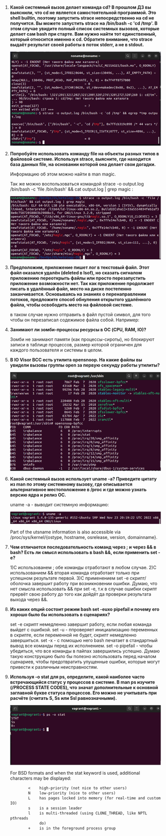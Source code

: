 1. **Какой системный вызов делает команда cd?
   В прошлом ДЗ вы выяснили, что cd не является самостоятельной программой. Это shell builtin, поэтому запустить strace непосредственно на cd не            получится.    Вы можете запустить strace на /bin/bash -c 'cd /tmp'. В этом случае увидите полный список системных вызовов, которые делает сам bash при    старте.
   Вам нужно найти тот единственный, который относится именно к cd. Обратите внимание, что strace выдаёт результат своей работы в поток stderr, а не в        stdout.**
   
   ![OS-1_1](img/OS-1_1.png)
   
2. **Попробуйте использовать команду file на объекты разных типов в файловой системе. Используя strace, выясните, где находится база данных file, на          основании которой она делает свои догадки.**

   Информацию об этом можно найти в man magic.

   Так же можно воспользоваться командой strace -o output.log /bin/bash -c 'file /bin/bash' && cat output.log | grep magic :
   
   ![OS-1_2](img/OS-1_2.png)
   

3. **Предположим, приложение пишет лог в текстовый файл. Этот файл оказался удалён (deleted в lsof), но сказать сигналом приложению переоткрыть файлы или 	 просто перезапустить приложение возможности нет. Так как приложение продолжает писать в удалённый файл, место на диске постепенно заканчивается. 		    Основываясь на знаниях о перенаправлении потоков, предложите способ обнуления открытого удалённого файла, чтобы освободить место на файловой                системе.**
    
   в таком случае нужно отправить в файл пустой символ, для того чтобы он перезаписал содежимое файла собой.
   Например: 

4. **Занимают ли зомби-процессы ресурсы в ОС (CPU, RAM, IO)?**

   Зомби не занимают памяти (как процессы-сироты), но блокируют записи в таблице процессов, размер которой ограничен для каждого пользователя и системы в    целом.
   
5. **В IO Visor BCC есть утилита opensnoop. На какие файлы вы увидели вызовы группы open за первую секунду работы утилиты?**

   ![OS-1_5](img/OS-1_5.png)
   
6. **Какой системный вызов использует uname -a? Приведите цитату из man по этому системному вызову, где описывается альтернативное местоположение в /proc и      где можно узнать версию ядра и релиз ОС.**

    uname -a - выводит системную информацию:
    
    ![OS-1_6](img/OS-1_6.png)
    
    Part of the utsname information is also accessible via /proc/sys/kernel/{ostype, hostname, osrelease, version, domainname}.
   
7. **Чем отличается последовательность команд через ; и через && в bash? Есть ли смысл использовать в bash &&, если применить set -e?**

   1)С использованем ; обе команды отработают в любом случае.
   2)С использованием && вторая команда отработает только при успешном результате первой.
   3)С применением set -e скрипт/оболочка завершит работу при возникновении ошибки. Думаю, что нет смысла использовать && при set -e, т.к в случае ошибки       скрипт прервёт свою работу до того как дойдёт да проверки результата выхода через   &&.

8. **Из каких опций состоит режим bash set -euxo pipefail и почему его хорошо было бы использовать в сценариях?**

   set -e скрипт немедленно завершит работу, если любая команда выйдет с ошибкой.
   set -u - ппроверяет инициализацию переменных в скрипте, если переменной не будет, скрипт немедленно завершиться.
   set -x - с помощью него bash печатает в стандартный вывод все команды перед их исполнением.
   set -o pipefail - чтобы убедиться, что все команды в пайпах завершились успешно. 
   Думаю такую конструкцию было бы полезно использовать перед началом сценариев, чтобы предотвратить упущенные ошибки, которые могут привести к различным    неисправностям.

9. **Используя -o stat для ps, определите, какой наиболее часто встречающийся статус у процессов в системе. В man ps изучите (/PROCESS STATE CODES), что      значат дополнительные к основной заглавной букве статуса процессов. Его можно не учитывать при расчёте (считать S, Ss или Ssl равнозначными).**

   ![OS-1_9](img/OS-1_9.png)

   For BSD formats and when the stat keyword is used, additional characters may be displayed:

               <    high-priority (not nice to other users)
               N    low-priority (nice to other users)
               L    has pages locked into memory (for real-time and custom IO)
               s    is a session leader
               l    is multi-threaded (using CLONE_THREAD, like NPTL pthreads
                    do)
               +    is in the foreground process group

